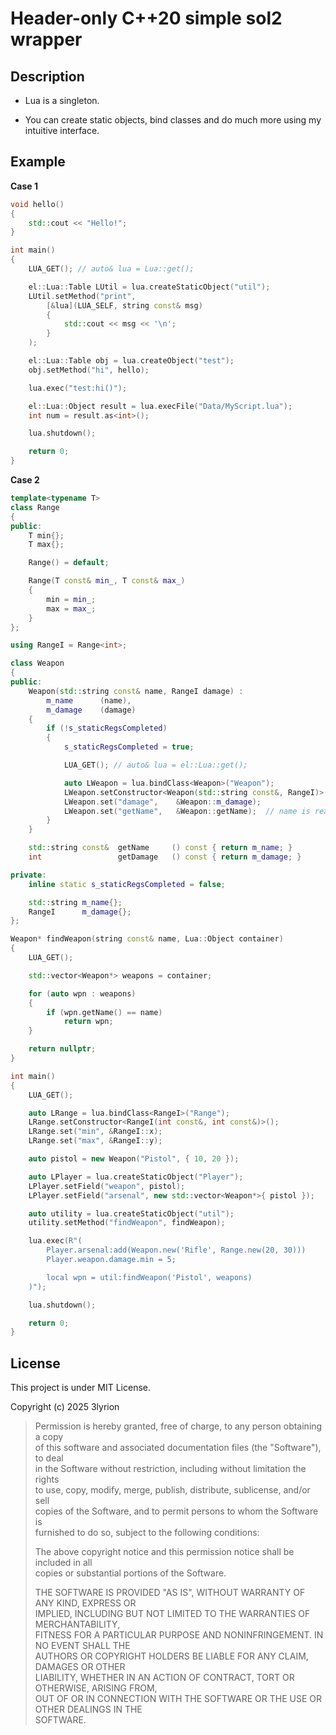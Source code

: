 # Header-only C++20 simple sol2 wrapper

## Description

- Lua is a singleton.

- You can create static objects, bind classes and do much more using my intuitive interface.

## Example

**Case 1**
```cpp
void hello()
{
	std::cout << "Hello!";
}

int main()
{
	LUA_GET(); // auto& lua = Lua::get();

	el::Lua::Table LUtil = lua.createStaticObject("util");
	LUtil.setMethod("print",
		[&lua](LUA_SELF, string const& msg)
		{
			std::cout << msg << '\n';
		}
	);

	el::Lua::Table obj = lua.createObject("test");
	obj.setMethod("hi", hello);

	lua.exec("test:hi()");

	el::Lua::Object result = lua.execFile("Data/MyScript.lua");
	int num = result.as<int>();

	lua.shutdown();

	return 0;
}
```

**Case 2**
```cpp
template<typename T>
class Range
{
public:
	T min{};
	T max{};

	Range() = default;

	Range(T const& min_, T const& max_)
	{
		min = min_;
		max = max_;
	}
};

using RangeI = Range<int>;

class Weapon
{
public:
	Weapon(std::string const& name, RangeI damage) :
		m_name		(name),
		m_damage	(damage)
	{
		if (!s_staticRegsCompleted)
		{
			s_staticRegsCompleted = true;

			LUA_GET(); // auto& lua = el::Lua::get();

			auto LWeapon = lua.bindClass<Weapon>("Weapon");
			LWeapon.setConstructor<Weapon(std::string const&, RangeI)>();
			LWeapon.set("damage",    &Weapon::m_damage);
			LWeapon.set("getName",   &Weapon::getName);  // name is read-only
		}
	}

	std::string const&	getName		() const { return m_name; }
	int					getDamage	() const { return m_damage; }

private:
	inline static s_staticRegsCompleted = false;

	std::string	m_name{};
	RangeI		m_damage{};
};

Weapon* findWeapon(string const& name, Lua::Object container)
{
	LUA_GET();

	std::vector<Weapon*> weapons = container;

	for (auto wpn : weapons)
	{
		if (wpn.getName() == name)
			return wpn;
	}

	return nullptr;
}

int main()
{
	LUA_GET();

	auto LRange = lua.bindClass<RangeI>("Range");
	LRange.setConstructor<RangeI(int const&, int const&)>();
	LRange.set("min", &RangeI::x);
	LRange.set("max", &RangeI::y);

	auto pistol = new Weapon("Pistol", { 10, 20 });

	auto LPlayer = lua.createStaticObject("Player");
	LPlayer.setField("weapon", pistol);
	LPlayer.setField("arsenal", new std::vector<Weapon*>{ pistol });

    auto utility = lua.createStaticObject("util");
	utility.setMethod("findWeapon", findWeapon);

    lua.exec(R"(
		Player.arsenal:add(Weapon.new('Rifle', Range.new(20, 30)))
		Player.weapon.damage.min = 5;

        local wpn = util:findWeapon('Pistol', weapons)
    )");

	lua.shutdown();

    return 0;
}
```

## License

This project is under MIT License.

Copyright (c) 2025 3lyrion

> Permission is hereby granted, free of charge, to any person obtaining a copy  
> of this software and associated documentation files (the "Software"), to deal  
> in the Software without restriction, including without limitation the rights  
> to use, copy, modify, merge, publish, distribute, sublicense, and/or sell  
> copies of the Software, and to permit persons to whom the Software is  
> furnished to do so, subject to the following conditions:  
> 
> 
> The above copyright notice and this permission notice shall be included in all  
> copies or substantial portions of the Software.  
> 
> 
> THE SOFTWARE IS PROVIDED "AS IS", WITHOUT WARRANTY OF ANY KIND, EXPRESS OR  
> IMPLIED, INCLUDING BUT NOT LIMITED TO THE WARRANTIES OF MERCHANTABILITY,  
> FITNESS FOR A PARTICULAR PURPOSE AND NONINFRINGEMENT. IN NO EVENT SHALL THE  
> AUTHORS OR COPYRIGHT HOLDERS BE LIABLE FOR ANY CLAIM, DAMAGES OR OTHER  
> LIABILITY, WHETHER IN AN ACTION OF CONTRACT, TORT OR OTHERWISE, ARISING FROM,  
> OUT OF OR IN CONNECTION WITH THE SOFTWARE OR THE USE OR OTHER DEALINGS IN THE  
> SOFTWARE.
